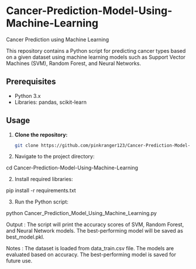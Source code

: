 # Cancer-Prediction-Model-Using-Machine-Learning
Cancer Prediction using Machine Learning

This repository contains a Python script for predicting cancer types based on a given dataset using machine learning models such as Support Vector Machines (SVM), Random Forest, and Neural Networks.

## Prerequisites

- Python 3.x
- Libraries: pandas, scikit-learn

## Usage

1. **Clone the repository:**

   ```bash
   git clone https://github.com/pinkranger123/Cancer-Prediction-Model-Using-Machine-Learning.git

1. Navigate to the project directory:

cd Cancer-Prediction-Model-Using-Machine-Learning

2. Install required libraries:

pip install -r requirements.txt

3. Run the Python script:


python Cancer_Prediction_Model_Using_Machine_Learning.py

Output : 
The script will print the accuracy scores of SVM, Random Forest, and Neural Network models. The best-performing model will be saved as best_model.pkl.

Notes : 
The dataset is loaded from data_train.csv file.
The models are evaluated based on accuracy.
The best-performing model is saved for future use.

